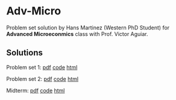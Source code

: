 # Adv-Micro
Problem set solution by Hans Martinez (Western PhD Student) for **Advanced Microeconmics** class with Prof. Victor Aguiar.

## Solutions

Problem set 1: [pdf](https://github.com/hans-mtz/Adv-Micro/blob/main/PS1/PS1.pdf) [code](https://github.com/hans-mtz/Adv-Micro/tree/main/PS1) [html](https://raw.githack.com/hans-mtz/Adv-Micro/main/PS1/PS1.html)

Problem set 2: [pdf](https://github.com/hans-mtz/Adv-Micro/blob/main/PS2/PS2.pdf) [code](https://github.com/hans-mtz/Adv-Micro/tree/main/PS2) [html](https://raw.githack.com/hans-mtz/Adv-Micro/main/PS2/PS2.html)

Midterm: [pdf](https://github.com/hans-mtz/Adv-Micro/blob/main/Midterm/midterm.pdf) [code](https://github.com/hans-mtz/Adv-Micro/tree/main/Midterm) [html](https://raw.githack.com/hans-mtz/Adv-Micro/main/Midterm/midterm.html)
